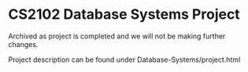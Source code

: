 # CS2102 Database Systems Project

Archived as project is completed and we will not be making further changes.

Project description can be found under Database-Systems/project.html
